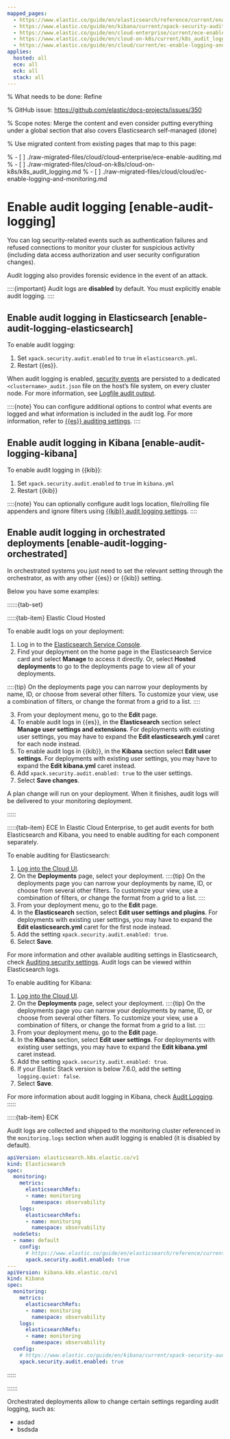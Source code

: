 ```yaml
---
mapped_pages:
  - https://www.elastic.co/guide/en/elasticsearch/reference/current/enable-audit-logging.html
  - https://www.elastic.co/guide/en/kibana/current/xpack-security-audit-logging.html
  - https://www.elastic.co/guide/en/cloud-enterprise/current/ece-enable-auditing.html
  - https://www.elastic.co/guide/en/cloud-on-k8s/current/k8s_audit_logging.html
  - https://www.elastic.co/guide/en/cloud/current/ec-enable-logging-and-monitoring.html#ec-enable-audit-logs
applies:
  hosted: all
  ece: all
  eck: all
  stack: all
---
```


% What needs to be done: Refine

% GitHub issue: https://github.com/elastic/docs-projects/issues/350

% Scope notes: Merge the content and even consider putting everything under a global section that also covers Elasticsearch self-managed (done)

% Use migrated content from existing pages that map to this page:

% - [ ] ./raw-migrated-files/cloud/cloud-enterprise/ece-enable-auditing.md
% - [ ] ./raw-migrated-files/cloud-on-k8s/cloud-on-k8s/k8s_audit_logging.md
% - [ ] ./raw-migrated-files/cloud/cloud/ec-enable-logging-and-monitoring.md

# Enable audit logging [enable-audit-logging]

You can log security-related events such as authentication failures and refused connections to monitor your cluster for suspicious activity (including data access authorization and user security configuration changes).

Audit logging also provides forensic evidence in the event of an attack.

::::{important}
Audit logs are **disabled** by default. You must explicitly enable audit logging.
::::

## Enable audit logging in Elasticsearch [enable-audit-logging-elasticsearch]

To enable audit logging:

1. Set `xpack.security.audit.enabled` to `true` in `elasticsearch.yml`.
2. Restart {{es}}.

When audit logging is enabled, [security events](elasticsearch-audit-events.md) are persisted to a dedicated `<clustername>_audit.json` file on the host’s file system, on every cluster node. For more information, see [Logfile audit output](logfile-audit-output.md).

::::{note}
You can configure additional options to control what events are logged and what information is included in the audit log. For more information, refer to [{{es}} auditing settings](https://www.elastic.co/guide/en/elasticsearch/reference/current/auditing-settings.html).
::::

## Enable audit logging in Kibana [enable-audit-logging-kibana]

To enable audit logging in {{kib}}:

1. Set `xpack.security.audit.enabled` to `true` in `kibana.yml`
2. Restart {{kib}}

::::{note}
You can optionally configure audit logs location, file/rolling file appenders and ignore filters using [{{kib}} audit logging settings](https://www.elastic.co/guide/en/kibana/current/security-settings-kb.html#audit-logging-settings).
::::

## Enable audit logging in orchestrated deployments [enable-audit-logging-orchestrated]

In orchestrated systems you just need to set the relevant setting through the orchestrator, as with any other {{es}} or {{kib}} setting.

Below you have some examples:

::::::{tab-set}

:::::{tab-item} Elastic Cloud Hosted

To enable audit logs on your deployment:

1. Log in to the [Elasticsearch Service Console](https://cloud.elastic.co?page=docs&placement=docs-body).
2. Find your deployment on the home page in the Elasticsearch Service card and select **Manage** to access it directly. Or, select **Hosted deployments** to go to the deployments page to view all of your deployments.

  ::::{tip}
  On the deployments page you can narrow your deployments by name, ID, or choose from several other filters. To customize your view, use a combination of filters, or change the format from a grid to a list.
  ::::

3. From your deployment menu, go to the **Edit** page.
4. To enable audit logs in {{es}}, in the **Elasticsearch** section select **Manage user settings and extensions**. For deployments with existing user settings, you may have to expand the **Edit elasticsearch.yml** caret for each node instead.
5. To enable audit logs in {{kib}}, in the **Kibana** section select **Edit user settings**. For deployments with existing user settings, you may have to expand the **Edit kibana.yml** caret instead.
6. Add `xpack.security.audit.enabled: true` to the user settings.
7. Select **Save changes**.

A plan change will run on your deployment. When it finishes, audit logs will be delivered to your monitoring deployment.

:::::

:::::{tab-item} ECE
In Elastic Cloud Enterprise, to get audit events for both Elasticsearch and Kibana, you need to enable auditing for each component separately.

To enable auditing for Elasticsearch:

1. [Log into the Cloud UI](../../../deploy-manage/deploy/cloud-enterprise/log-into-cloud-ui.md).
2. On the **Deployments** page, select your deployment.
  ::::{tip}
  On the deployments page you can narrow your deployments by name, ID, or choose from several other filters. To customize your view, use a combination of filters, or change the format from a grid to a list.
  ::::
3. From your deployment menu, go to the **Edit** page.
4. In the **Elasticsearch** section, select **Edit user settings and plugins**. For deployments with existing user settings, you may have to expand the **Edit elasticsearch.yml** caret for the first node instead.
5. Add the setting `xpack.security.audit.enabled: true`.
6. Select **Save**.

For more information and other available auditing settings in Elasticsearch, check [Auditing security settings](https://www.elastic.co/guide/en/elasticsearch/reference/current/auditing-settings.html). Audit logs can be viewed within Elasticsearch logs.

To enable auditing for Kibana:

1. [Log into the Cloud UI](../../../deploy-manage/deploy/cloud-enterprise/log-into-cloud-ui.md).
2. On the **Deployments** page, select your deployment.
  ::::{tip}
  On the deployments page you can narrow your deployments by name, ID, or choose from several other filters. To customize your view, use a combination of filters, or change the format from a grid to a list.
  ::::
3. From your deployment menu, go to the **Edit** page.
4. In the **Kibana** section, select **Edit user settings**. For deployments with existing user settings, you may have to expand the **Edit kibana.yml** caret instead.
5. Add the setting `xpack.security.audit.enabled: true`.
6. If your Elastic Stack version is below 7.6.0, add the setting `logging.quiet: false`.
7. Select **Save**.

For more information about audit logging in Kibana, check [Audit Logging](https://www.elastic.co/guide/en/kibana/current/xpack-security-audit-logging.html).
:::::

:::::{tab-item} ECK

Audit logs are collected and shipped to the monitoring cluster referenced in the `monitoring.logs` section when audit logging is enabled (it is disabled by default).

```yaml
apiVersion: elasticsearch.k8s.elastic.co/v1
kind: Elasticsearch
spec:
  monitoring:
    metrics:
      elasticsearchRefs:
      - name: monitoring
        namespace: observability
    logs:
      elasticsearchRefs:
      - name: monitoring
        namespace: observability
  nodeSets:
  - name: default
    config:
      # https://www.elastic.co/guide/en/elasticsearch/reference/current/enable-audit-logging.html
      xpack.security.audit.enabled: true
---
apiVersion: kibana.k8s.elastic.co/v1
kind: Kibana
spec:
  monitoring:
    metrics:
      elasticsearchRefs:
      - name: monitoring
        namespace: observability
    logs:
      elasticsearchRefs:
      - name: monitoring
        namespace: observability
  config:
    # https://www.elastic.co/guide/en/kibana/current/xpack-security-audit-logging.html
    xpack.security.audit.enabled: true
```

:::::

::::::


Orchestrated deployments allow to change certain settings regarding audit logging, such as:

* asdad
* bsdsda
